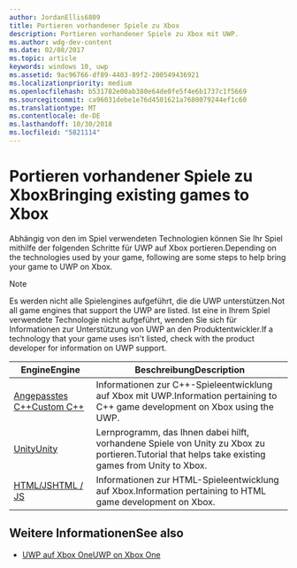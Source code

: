 ```yaml
---
author: JordanEllis6809
title: Portieren vorhandener Spiele zu Xbox
description: Portieren vorhandener Spiele zu Xbox mit UWP.
ms.author: wdg-dev-content
ms.date: 02/08/2017
ms.topic: article
keywords: windows 10, uwp
ms.assetid: 9ac96766-df89-4403-89f2-200549436921
ms.localizationpriority: medium
ms.openlocfilehash: b531782e00ab380e64de0fe5f4e6b1737c1f5669
ms.sourcegitcommit: ca96031debe1e76d4501621a7680079244ef1c60
ms.translationtype: MT
ms.contentlocale: de-DE
ms.lasthandoff: 10/30/2018
ms.locfileid: "5821114"
---
```

# <a name="bringing-existing-games-to-xbox"></a><span data-ttu-id="70e8e-104">Portieren vorhandener Spiele zu Xbox</span><span class="sxs-lookup"><span data-stu-id="70e8e-104">Bringing existing games to Xbox</span></span>


<span data-ttu-id="70e8e-105">Abhängig von den im Spiel verwendeten Technologien können Sie Ihr Spiel mithilfe der folgenden Schritte für UWP auf Xbox portieren.</span><span class="sxs-lookup"><span data-stu-id="70e8e-105">Depending on the technologies used by your game, following are some steps to help bring your game to UWP on Xbox.</span></span>

> [!NOTE]
> <span data-ttu-id="70e8e-106">Es werden nicht alle Spielengines aufgeführt, die die UWP unterstützen.</span><span class="sxs-lookup"><span data-stu-id="70e8e-106">Not all game engines that support the UWP are listed.</span></span> <span data-ttu-id="70e8e-107">Ist eine in Ihrem Spiel verwendete Technologie nicht aufgeführt, wenden Sie sich für Informationen zur Unterstützung von UWP an den Produktentwickler.</span><span class="sxs-lookup"><span data-stu-id="70e8e-107">If a technology that your game uses isn't listed, check with the product developer for information on UWP support.</span></span>

| <span data-ttu-id="70e8e-108">Engine</span><span class="sxs-lookup"><span data-stu-id="70e8e-108">Engine</span></span>      | <span data-ttu-id="70e8e-109">Beschreibung</span><span class="sxs-lookup"><span data-stu-id="70e8e-109">Description</span></span> |
|------------|-------------|
|[<span data-ttu-id="70e8e-110">Angepasstes C++</span><span class="sxs-lookup"><span data-stu-id="70e8e-110">Custom C++</span></span>](development-lanes-custom-cpp.md)| <span data-ttu-id="70e8e-111">Informationen zur C++-Spieleentwicklung auf Xbox mit UWP.</span><span class="sxs-lookup"><span data-stu-id="70e8e-111">Information pertaining to C++ game development on Xbox using the UWP.</span></span> |
|[<span data-ttu-id="70e8e-112">Unity</span><span class="sxs-lookup"><span data-stu-id="70e8e-112">Unity</span></span>](development-lanes-unity.md)| <span data-ttu-id="70e8e-113">Lernprogramm, das Ihnen dabei hilft, vorhandene Spiele von Unity zu Xbox zu portieren.</span><span class="sxs-lookup"><span data-stu-id="70e8e-113">Tutorial that helps take existing games from Unity to Xbox.</span></span> |
|[<span data-ttu-id="70e8e-114">HTML/JS</span><span class="sxs-lookup"><span data-stu-id="70e8e-114">HTML / JS</span></span>](development-lanes-html.md)| <span data-ttu-id="70e8e-115">Informationen zur HTML-Spieleentwicklung auf Xbox.</span><span class="sxs-lookup"><span data-stu-id="70e8e-115">Information pertaining to HTML game development on Xbox.</span></span> |

## <a name="see-also"></a><span data-ttu-id="70e8e-116">Weitere Informationen</span><span class="sxs-lookup"><span data-stu-id="70e8e-116">See also</span></span>

- [<span data-ttu-id="70e8e-117">UWP auf Xbox One</span><span class="sxs-lookup"><span data-stu-id="70e8e-117">UWP on Xbox One</span></span>](index.md)
